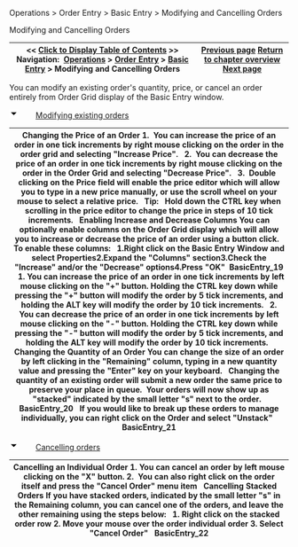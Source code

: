 ﻿


Operations \> Order Entry \> Basic Entry \> Modifying and Cancelling Orders






















Modifying and Cancelling Orders







| \<\< [Click to Display Table of Contents](modifying_and_cancelling_orders_basic_entry.md) \>\> **Navigation:**     [Operations](operations-1.md) \> [Order Entry](order_entry-1.md) \> [Basic Entry](basic_entry-1.md) \> Modifying and Cancelling Orders | [Previous page](submitting_orders_basic_entry-1.md) [Return to chapter overview](basic_entry-1.md) [Next page](managing_positions_basic_entry-1.md) |
| --- | --- |














You can modify an existing order's quantity, price, or cancel an order entirely from Order Grid display of the Basic Entry window.


![tog_minus](tog_minus-1.gif)        [Modifying existing orders](javascript:HMToggle('toggle','ModifyingExistingOrders','ModifyingExistingOrders_ICON'))




| Changing the Price of an Order 1\.  You can increase the price of an order in one tick increments by right mouse clicking on the order in the order grid and selecting "Increase Price".   2\.  You can decrease the price of an order in one tick increments by right mouse clicking on the order in the Order Grid and selecting "Decrease Price".   3\.  Double clicking on the Price field will enable the price editor which will allow you to type in a new price manually, or use the scroll wheel on your mouse to select a relative price.   Tip:   Hold down the CTRL key when scrolling in the price editor to change the price in steps of 10 tick increments.   Enabling Increase and Decrease Columns You can optionally enable columns on the Order Grid display which will allow you to increase or decrease the price of an order using a button click.   To enable these columns:   1\.Right click on the Basic Entry Window and select Properties2\.Expand the "Columns" section3\.Check the "Increase" and/or the "Decrease" options4\.Press "OK"  BasicEntry_19   1\. You can increase the price of an order in one tick increments by left mouse clicking on the "\+" button. Holding the CTRL key down while pressing the "\+" button will modify the order by 5 tick increments, and holding the ALT key will modify the order by 10 tick increments.   2\. You can decrease the price of an order in one tick increments by left mouse clicking on the "\-" button. Holding the CTRL key down while pressing the "\-" button will modify the order by 5 tick increments, and holding the ALT key will modify the order by 10 tick increments.   Changing the Quantity of an Order  You can change the size of an order by left clicking in the "Remaining" column, typing in a new quantity value and pressing the "Enter" key on your keyboard.   Changing the quantity of an existing order will submit a new order the same price to preserve your place in queue.  Your orders will now show up as "stacked" indicated by the small letter "s" next to the order.   BasicEntry_20   If you would like to break up these orders to manage individually, you can right click on the Order and select "Unstack"   BasicEntry_21 |
| --- |



![tog_minus](tog_minus-1.gif)        [Cancelling orders](javascript:HMToggle('toggle','CancellingOrders','CancellingOrders_ICON'))




| Cancelling an Individual Order  1\. You can cancel an order by left mouse clicking on the "X" button. 2\.  You can also right click on the order itself and press the "Cancel Order" menu item   Cancelling Stacked Orders If you have stacked orders, indicated by the small letter "s" in the Remaining column, you can cancel one of the orders, and leave the other remaining using the steps below:   1\. Right click on the stacked order row 2\. Move your mouse over the order individual order 3\. Select "Cancel Order"   BasicEntry_22 |
| --- |










